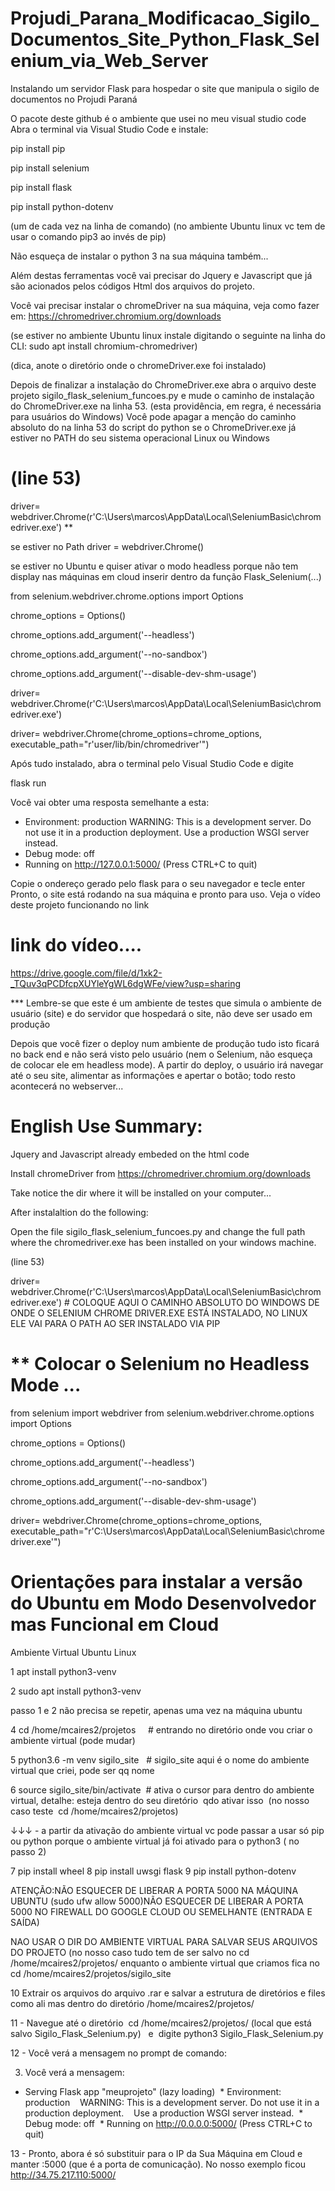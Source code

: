 # Projudi_Parana_Modificacao_Sigilo_Documentos_Site_Python_Flask_Selenium_via_Web_Server
Instalando um servidor Flask para hospedar o site que manipula o sigilo de documentos no Projudi Paraná


O pacote deste github é o ambiente que usei no meu visual studio code
Abra o terminal via Visual Studio Code e instale: 

pip install pip

pip install selenium 

pip install flask

pip install python-dotenv


(um de cada vez na linha de comando)
(no ambiente Ubuntu linux vc tem de usar o comando pip3 ao invés de pip)

Não esqueça de instalar o python 3 na sua máquina também...

Além destas ferramentas você vai precisar do Jquery e Javascript que já são acionados pelos códigos Html dos arquivos do projeto.

Você vai precisar instalar o chromeDriver na sua máquina, veja como fazer em:
https://chromedriver.chromium.org/downloads

(se estiver no ambiente Ubuntu linux instale digitando o seguinte na linha do CLI: sudo apt install chromium-chromedriver)

(dica, anote o diretório onde o chromeDriver.exe foi instalado)

Depois de finalizar a instalação do ChromeDriver.exe abra o arquivo deste projeto sigilo_flask_selenium_funcoes.py e mude o caminho de instalação do ChromeDriver.exe na linha 53.
(esta providência, em regra, é necessária para usuários do Windows)
Você pode apagar a menção do caminho absoluto do na linha 53 do script do python  se o ChromeDriver.exe já estiver no PATH do seu sistema operacional Linux ou Windows

# (line 53)
driver= webdriver.Chrome(r'C:\Users\marcos\AppData\Local\SeleniumBasic\chromedriver.exe') **

se estiver no Path
driver = webdriver.Chrome()

se estiver no Ubuntu e quiser ativar o modo headless porque não tem display nas máquinas em cloud inserir dentro da função Flask_Selenium(...)

from selenium.webdriver.chrome.options import Options

chrome_options = Options()

chrome_options.add_argument('--headless')

chrome_options.add_argument('--no-sandbox')

chrome_options.add_argument('--disable-dev-shm-usage')

driver= webdriver.Chrome(r'C:\Users\marcos\AppData\Local\SeleniumBasic\chromedriver.exe')



driver= webdriver.Chrome(chrome_options=chrome_options, executable_path="r'user/lib/bin/chromedriver'")

Após tudo instalado, abra o terminal pelo Visual Studio Code e digite

flask run

Você vai obter uma resposta semelhante a esta:

* Environment: production
   WARNING: This is a development server. Do not use it in a production deployment.
   Use a production WSGI server instead.
 * Debug mode: off
 * Running on http://127.0.0.1:5000/ (Press CTRL+C to quit)


Copie o ondereço gerado pelo flask para o seu navegador e tecle enter
Pronto, o site está rodando na sua máquina e pronto para uso.
Veja o vídeo deste projeto funcionando no link 


# link do vídeo....

https://drive.google.com/file/d/1xk2-_TQuv3qPCDfcpXUYleYgWL6dgWFe/view?usp=sharing


*** Lembre-se que este é um ambiente de testes que simula o ambiente de usuário (site) e do servidor que hospedará o site, não deve ser usado em produção

Depois que você fizer o deploy num ambiente de produção tudo isto ficará no back end e não será visto pelo usuário (nem o Selenium, não esqueça de colocar ele em headless mode). A partir do deploy, o usuário irá navegar até o seu site, alimentar as informações e apertar o botão; todo resto acontecerá no webserver...






# English Use Summary:

Jquery and Javascript already embeded on the html code

Install chromeDriver from https://chromedriver.chromium.org/downloads

Take notice the dir where it will be installed on your computer...

After instalaltion do the following:

Open the file sigilo_flask_selenium_funcoes.py and change the full path where the chromedriver.exe has been installed on your windows machine.

(line 53)

driver= webdriver.Chrome(r'C:\Users\marcos\AppData\Local\SeleniumBasic\chromedriver.exe') # COLOQUE AQUI O CAMINHO ABSOLUTO DO WINDOWS DE ONDE O SELENIUM CHROME DRIVER.EXE ESTÁ INSTALADO, NO LINUX ELE VAI PARA O PATH AO SER INSTALADO VIA PIP


# ** Colocar o Selenium no Headless Mode ...


from selenium import webdriver
from selenium.webdriver.chrome.options import Options

chrome_options = Options()

chrome_options.add_argument('--headless')

chrome_options.add_argument('--no-sandbox')

chrome_options.add_argument('--disable-dev-shm-usage')


driver= webdriver.Chrome(chrome_options=chrome_options, executable_path="r'C:\Users\marcos\AppData\Local\SeleniumBasic\chromedriver.exe'")


# Orientações para instalar a versão do Ubuntu em Modo Desenvolvedor mas Funcional em Cloud


Ambiente Virtual Ubuntu Linux

1 apt install python3-venv

2 sudo apt install python3-venv

 passo 1 e 2 não precisa se repetir, apenas uma vez na máquina ubuntu

4 cd /home/mcaires2/projetos     # entrando no diretório onde vou criar o ambiente virtual (pode mudar)

5 python3.6 -m venv sigilo_site   # sigilo_site aqui é o nome do ambiente virtual que criei, pode ser qq nome

6 source sigilo_site/bin/activate  # ativa o cursor para dentro do ambiente virtual, detalhe: esteja dentro do seu diretório  qdo ativar isso  (no nosso caso teste  cd /home/mcaires2/projetos)

↓↓↓ - a partir da ativação do ambiente virtual vc pode passar a usar só pip ou python porque o ambiente virtual já foi ativado para o python3 ( no passo 2)

7 pip install wheel
8 pip install uwsgi flask
9 pip install python-dotenv

ATENÇÃO:NÃO ESQUECER DE LIBERAR A PORTA 5000 NA MÁQUINA  UBUNTU (sudo ufw allow 5000)NÃO ESQUECER DE LIBERAR A PORTA 5000 NO FIREWALL DO GOOGLE CLOUD OU SEMELHANTE (ENTRADA E SAÍDA)

NAO USAR O DIR DO AMBIENTE VIRTUAL PARA SALVAR SEUS ARQUIVOS DO PROJETO (no nosso caso tudo tem de ser salvo no cd /home/mcaires2/projetos/ enquanto o ambiente virtual que criamos fica no cd /home/mcaires2/projetos/sigilo_site

10 Extrair os arquivos do arquivo .rar e salvar a estrutura de diretórios e files como ali mas dentro do diretório /home/mcaires2/projetos/

11 - Navegue até o diretório  cd /home/mcaires2/projetos/ (local que está salvo Sigilo_Flask_Selenium.py)   e  digite python3 Sigilo_Flask_Selenium.py


12 - Você verá a mensagem no prompt de comando:

3. Você verá a mensagem:
* Serving Flask app "meuprojeto" (lazy loading)
 * Environment: production
   WARNING: This is a development server. Do not use it in a production deployment.
   Use a production WSGI server instead.
 * Debug mode: off
 * Running on http://0.0.0.0:5000/ (Press CTRL+C to quit)


13 - Pronto, abora é só substituir para o IP da Sua Máquina em Cloud e manter :5000 (que é a porta de comunicação). No nosso exemplo ficou http://34.75.217.110:5000/




